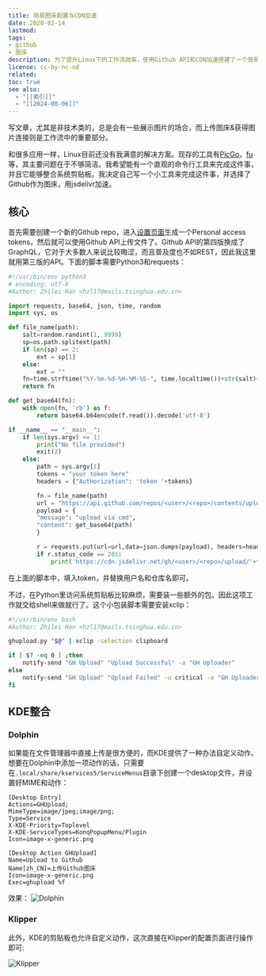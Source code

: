 ```yaml
---
title: 简易图床配置与CDN加速
date: 2020-02-14
lastmod: 
tags: 
- github 
- 图床
description: 为了提升Linux下的工作流效率，使用Github API和CDN加速搭建了一个简易图床，并将其整合到了KDE环境中
license: cc-by-nc-nd
related: 
toc: true
see also:
  - "[[索引]]"
  - "[[2024-08-06]]"
---
```


写文章，尤其是非技术类的，总是会有一些展示图片的场合，而上传图床&获得图片连接则是工作流中的重要部分。

和很多应用一样，Linux目前还没有我满意的解决方案。现存的工具有[PicGo](https://github.com/Molunerfinn/PicGo)，[fu](https://github.com/klesh/fu/releases/tag/v1.2.0)等，其主要问题在于不够简洁。我希望能有一个直观的命令行工具来完成这件事，并且它能够整合系统剪贴板。我决定自己写一个小工具来完成这件事，并选择了Github作为图床，用jsdelivr加速。

## 核心

首先需要创建一个新的Github repo，进入[设置页面](https://github.com/settings/tokens)生成一个Personal access tokens，然后就可以使用Github API上传文件了。Github API的第四版换成了GraphQL，它对于大多数人来说比较晦涩，而且普及度也不如REST，因此我这里就用第三版的API。下面的脚本需要Python3和requests：

```python
#!/usr/bin/env python3
# encoding: utf-8
#Author: Zhilei Han <hzl17@mails.tsinghua.edu.cn> 

import requests, base64, json, time, random
import sys, os

def file_name(path):
    salt=random.randint(1, 9999)
    sp=os.path.splitext(path)
    if len(sp) == 2:
        ext = sp[1]
    else:
        ext = ""
    fn=time.strftime("%Y-%m-%d-%H-%M-%S-", time.localtime())+str(salt)+ext
    return fn

def get_base64(fn):
    with open(fn, 'rb') as f:
        return base64.b64encode(f.read()).decode('utf-8')

if __name__ == "__main__":
    if len(sys.argv) <= 1:
        print("No file provided")
        exit(2)
    else:
        path = sys.argv[1]
        tokens = "your token here"
        headers = {"Authorization": 'token '+tokens}

        fn = file_name(path)
        url = "https://api.github.com/repos/<user>/<repo>/contents/upload/"+ fn
        payload = {
        "message": "upload via cmd",
        "content": get_base64(path)
        }

        r = requests.put(url=url,data=json.dumps(payload), headers=headers)
        if r.status_code == 201:
            print('https://cdn.jsdelivr.net/gh/<user>/<repo>/upload/'+fn)

```
在上面的脚本中，填入token，并替换用户名和仓库名即可。

不过，在Python里访问系统剪贴板比较麻烦，需要装一些额外的包。因此这项工作就交给shell来做就行了。这个小包装脚本需要安装xclip：

```bash
#!/usr/bin/env bash
#Author: Zhilei Han <hzl17@mails.tsinghua.edu.cn> 

ghupload.py "$@" | xclip -selection clipboard

if [ $? -eq 0 ] ;then
    notify-send "GH Upload" "Upload Successful" -a "GH Uploader"
else
    notify-send "GH Upload" "Upload Failed" -u critical -a "GH Uploader"
fi

```

## KDE整合

### Dolphin

如果能在文件管理器中直接上传是很方便的，而KDE提供了一种办法自定义动作。想要在Dolphin中添加一项动作的话，只需要在`.local/share/kservices5/ServiceMenus`目录下创建一个desktop文件，并设置好MIME和动作：

```desktop
[Desktop Entry]
Actions=GHUpload;
MimeType=image/jpeg;image/png;
Type=Service
X-KDE-Priority=Toplevel
X-KDE-ServiceTypes=KonqPopupMenu/Plugin
Icon=image-x-generic.png

[Desktop Action GHUpload]
Name=Upload to Github
Name[zh_CN]=上传Github图床
Icon=image-x-generic.png
Exec=ghupload %f
```

效果：
![Dolphin](https://cdn.jsdelivr.net/gh/linusboyle/imgupload/upload/2020-02-14-16-56-55-3117.png)

### Klipper

此外，KDE的剪贴板也允许自定义动作，这次直接在Klipper的配置页面进行操作即可:

![Klipper](https://cdn.jsdelivr.net/gh/linusboyle/imgupload/upload/2020-02-14-16-46-39-3088.png)